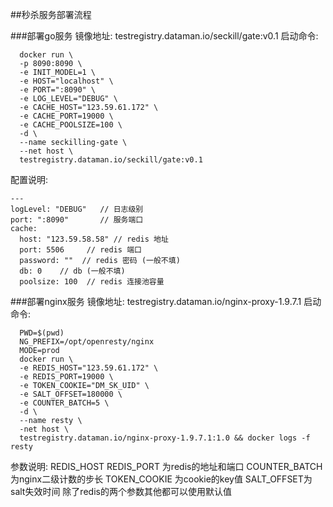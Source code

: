 ##秒杀服务部署流程

###部署go服务
  镜像地址: testregistry.dataman.io/seckill/gate:v0.1
  启动命令: 
  ```
    docker run \
    -p 8090:8090 \
    -e INIT_MODEL=1 \
    -e HOST="localhost" \
    -e PORT=":8090" \
    -e LOG_LEVEL="DEBUG" \
    -e CACHE_HOST="123.59.61.172" \
    -e CACHE_PORT=19000 \
    -e CACHE_POOLSIZE=100 \
    -d \
    --name seckilling-gate \
    --net host \
    testregistry.dataman.io/seckill/gate:v0.1
  ```
  配置说明:
  ```
  ---
  logLevel: "DEBUG"   // 日志级别
  port: ":8090"       // 服务端口
  cache:
    host: "123.59.58.58" // redis 地址
    port: 5506     // redis 端口
    password: ""  // redis 密码 (一般不填)
    db: 0    // db (一般不填)
    poolsize: 100  // redis 连接池容量
  ```

###部署nginx服务
  镜像地址: testregistry.dataman.io/nginx-proxy-1.9.7.1
  启动命令: 
  ```
    PWD=$(pwd)
    NG_PREFIX=/opt/openresty/nginx
    MODE=prod
    docker run \
    -e REDIS_HOST="123.59.61.172" \
    -e REDIS_PORT=19000 \
    -e TOKEN_COOKIE="DM_SK_UID" \
    -e SALT_OFFSET=180000 \
    -e COUNTER_BATCH=5 \
    -d \
    --name resty \
    -net host \
    testregistry.dataman.io/nginx-proxy-1.9.7.1:1.0 && docker logs -f resty
  ```
  参数说明: REDIS_HOST REDIS_PORT 为redis的地址和端口
            COUNTER_BATCH 为nginx二级计数的步长
            TOKEN_COOKIE 为cookie的key值
            SALT_OFFSET为salt失效时间
            除了redis的两个参数其他都可以使用默认值
